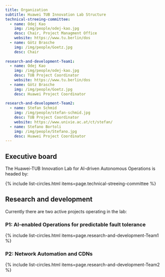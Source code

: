 ```yaml
---
title: Organization
subtitle: Huawei TUB Innovation Lab Structure
technical-streeing-committee:
  - name: Odej Kao
    img: /img/people/odej-kao.jpg
    desc: Chair, Project Managment Office
    website: https://www.tu.berlin/dos
  - name: Götz Brasche
    img: /img/people/Goetz.jpg
    desc: Chair
  
research-and-development-Team1:
  - name: Odej Kao
    img: /img/people/odej-kao.jpg
    desc: TUB Project Coordinator
    website: https://www.tu.berlin/dos
  - name: Götz Brasche
    img: /img/people/Goetz.jpg
    desc: Huawei Project Coordinator
   
research-and-development-Team2:
  - name: Stefan Schmid
    img: /img/people/stefan-schmid.jpg
    desc: TUB Project Coordinator
    website: https://www.univie.ac.at/ct/stefan/
  - name: Stefano Bortoli
    img: /img/people/Stefano.jpg
    desc: Huawei Project Coordinator
---
```



## Executive board

The Huawei-TUB Innovation Lab for AI-driven Autonomous Operations is headed by:

{% include list-circles.html items=page.technical-streeing-committee %}


## Research and development

Currently there are two active projects operating in the lab:

### P1: AI-enabled Operations for predictable fault tolerance

{% include list-circles.html items=page.research-and-development-Team1 %}

### P2: Network Automation and CDNs

{% include list-circles.html items=page.research-and-development-Team2 %}

<!-- ## Members

Members are people actively involved in, and contributing to, the JointLab activities.

{% include list-circles.html items=page.members %} -->


<!-- ## Advisory board

We are extremely lucky to have the following people supporting and guiding our efforts:
{% include list-circles.html items=page.advisory-board %} -->

<!--
members:
 - name: Anton Altenbernd
    img: /img/people/default.jpeg
    desc: PhD student
  - name: Jasmin Bogatinovski
    img: /img/people/jasmin-bogatinovski.jpeg
    desc: PostDoc
    website: https://www.cit.tu-berlin.de/kao/
  - name: Nedelkoski Sasho
    img: /img/people/sasho.jpg
    desc: PostDoc
    url: https://www.user.tu-berlin.de/sasho/
  - name: Acker Alexander
    img: /img/people/alex.jpg
    desc: PostDoc
  - name: Soeren Becker
    img: /img/people/zoki.png
    desc: PostDoc
  - name: Li Wu
    img: /img/people/li.jpg
    desc: PostDoc
  - name: Thorsten Wittkopp
    img: /img/people/default.jpg
    desc: PostDoc -->
